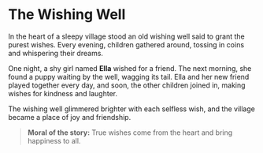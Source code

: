 # The Wishing Well

In the heart of a sleepy village stood an old wishing well said to grant the purest wishes. Every evening, children gathered around, tossing in coins and whispering their dreams.

One night, a shy girl named **Ella** wished for a friend. The next morning, she found a puppy waiting by the well, wagging its tail. Ella and her new friend played together every day, and soon, the other children joined in, making wishes for kindness and laughter.

The wishing well glimmered brighter with each selfless wish, and the village became a place of joy and friendship.

> **Moral of the story:** True wishes come from the heart and bring happiness to all.
